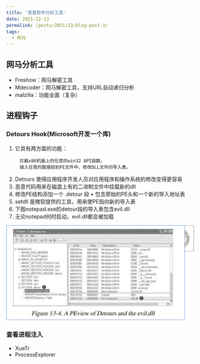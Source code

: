 ```yaml
---
title: '恶意软件分析工具'
date: 2021-12-13
permalink: /posts/2021/13/blog-post-3/
tags:
  - 网马
---
```


## 网马分析工具

+ Freshow：网马解密工具
+ Mdecoder：网马解密工具，支持URL自动递归分析
+ malzilla：功能全面（复杂）

## 进程钩子

### Detours Hook(Microsoft开发一个库)
1. 它具有两方面的功能：
```
	 拦截x86机器上的任意的win32 API函数。
	 插入任意的数据段到PE文件中，修改DLL文件的导入表。
```
2. Detours 使得应用程序开发人员对应用程序和操作系统的修改变得更容易
3. 恶意代码用来在磁盘上有的二进制文件中挂载新的dll
4. 修改PE结构添加一个 .detour 段 • 包含原始的PE头和一个新的导入地址表
5. setdll 是微软提供的工具，用来使PE指向新的导入表
6. 下图notepad.exe的detour段的导入表包含evil.dll
7. 无论notepad何时启动，evil.dll都会被加载

![detours](https://raw.githubusercontent.com/day0u/day0u.github.io/main/images/_posts/3/detours.png)

### 查看进程注入
+ XueTr
+ ProcessExplorer
